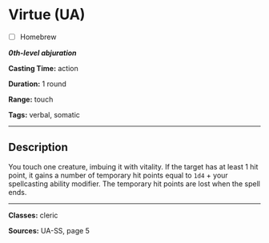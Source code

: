 # Virtue (UA)

- [ ] Homebrew

***0th-level abjuration***

**Casting Time:** action

**Duration:** 1 round

**Range:** touch

**Tags:** verbal, somatic

---

## Description
You touch one creature, imbuing it with vitality. If the target has at least 1 hit point, it gains a number of temporary hit points equal to `1d4` + your spellcasting ability modifier. The temporary hit points are lost when the spell ends.

---

**Classes:** cleric

**Sources:** UA-SS, page 5
